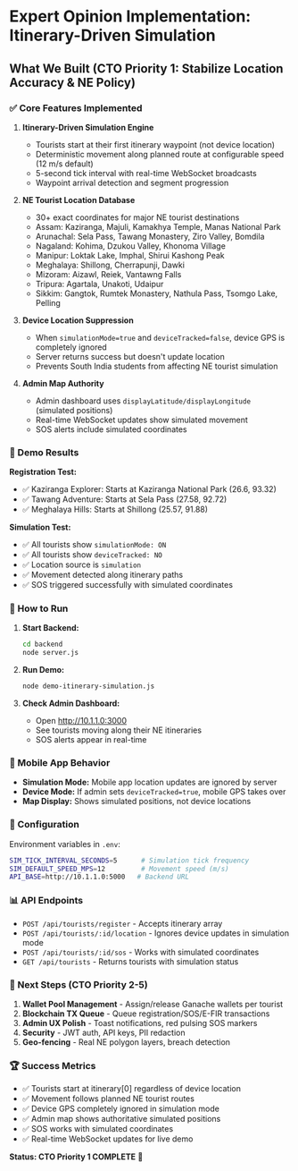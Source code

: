 # Expert Opinion Implementation: Itinerary-Driven Simulation

## What We Built (CTO Priority 1: Stabilize Location Accuracy & NE Policy)

### ✅ Core Features Implemented

1. **Itinerary-Driven Simulation Engine**
   - Tourists start at their first itinerary waypoint (not device location)
   - Deterministic movement along planned route at configurable speed (12 m/s default)
   - 5-second tick interval with real-time WebSocket broadcasts
   - Waypoint arrival detection and segment progression

2. **NE Tourist Location Database**
   - 30+ exact coordinates for major NE tourist destinations
   - Assam: Kaziranga, Majuli, Kamakhya Temple, Manas National Park
   - Arunachal: Sela Pass, Tawang Monastery, Ziro Valley, Bomdila
   - Nagaland: Kohima, Dzukou Valley, Khonoma Village
   - Manipur: Loktak Lake, Imphal, Shirui Kashong Peak
   - Meghalaya: Shillong, Cherrapunji, Dawki
   - Mizoram: Aizawl, Reiek, Vantawng Falls
   - Tripura: Agartala, Unakoti, Udaipur
   - Sikkim: Gangtok, Rumtek Monastery, Nathula Pass, Tsomgo Lake, Pelling

3. **Device Location Suppression**
   - When `simulationMode=true` and `deviceTracked=false`, device GPS is completely ignored
   - Server returns success but doesn't update location
   - Prevents South India students from affecting NE tourist simulation

4. **Admin Map Authority**
   - Admin dashboard uses `displayLatitude/displayLongitude` (simulated positions)
   - Real-time WebSocket updates show simulated movement
   - SOS alerts include simulated coordinates

### 🎯 Demo Results

**Registration Test:**
- ✅ Kaziranga Explorer: Starts at Kaziranga National Park (26.6, 93.32)
- ✅ Tawang Adventure: Starts at Sela Pass (27.58, 92.72)  
- ✅ Meghalaya Hills: Starts at Shillong (25.57, 91.88)

**Simulation Test:**
- ✅ All tourists show `simulationMode: ON`
- ✅ All tourists show `deviceTracked: NO`
- ✅ Location source is `simulation`
- ✅ Movement detected along itinerary paths
- ✅ SOS triggered successfully with simulated coordinates

### 🚀 How to Run

1. **Start Backend:**
   ```bash
   cd backend
   node server.js
   ```

2. **Run Demo:**
   ```bash
   node demo-itinerary-simulation.js
   ```

3. **Check Admin Dashboard:**
   - Open http://10.1.1.0:3000
   - See tourists moving along their NE itineraries
   - SOS alerts appear in real-time

### 📱 Mobile App Behavior

- **Simulation Mode:** Mobile app location updates are ignored by server
- **Device Mode:** If admin sets `deviceTracked=true`, mobile GPS takes over
- **Map Display:** Shows simulated positions, not device locations

### 🔧 Configuration

Environment variables in `.env`:
```bash
SIM_TICK_INTERVAL_SECONDS=5      # Simulation tick frequency
SIM_DEFAULT_SPEED_MPS=12         # Movement speed (m/s)
API_BASE=http://10.1.1.0:5000   # Backend URL
```

### 📊 API Endpoints

- `POST /api/tourists/register` - Accepts itinerary array
- `POST /api/tourists/:id/location` - Ignores device updates in simulation mode
- `POST /api/tourists/:id/sos` - Works with simulated coordinates
- `GET /api/tourists` - Returns tourists with simulation status

### 🎯 Next Steps (CTO Priority 2-5)

1. **Wallet Pool Management** - Assign/release Ganache wallets per tourist
2. **Blockchain TX Queue** - Queue registration/SOS/E-FIR transactions
3. **Admin UX Polish** - Toast notifications, red pulsing SOS markers
4. **Security** - JWT auth, API keys, PII redaction
5. **Geo-fencing** - Real NE polygon layers, breach detection

### 🏆 Success Metrics

- ✅ Tourists start at itinerary[0] regardless of device location
- ✅ Movement follows planned NE tourist routes
- ✅ Device GPS completely ignored in simulation mode
- ✅ Admin map shows authoritative simulated positions
- ✅ SOS works with simulated coordinates
- ✅ Real-time WebSocket updates for live demo

**Status: CTO Priority 1 COMPLETE** 🎉

